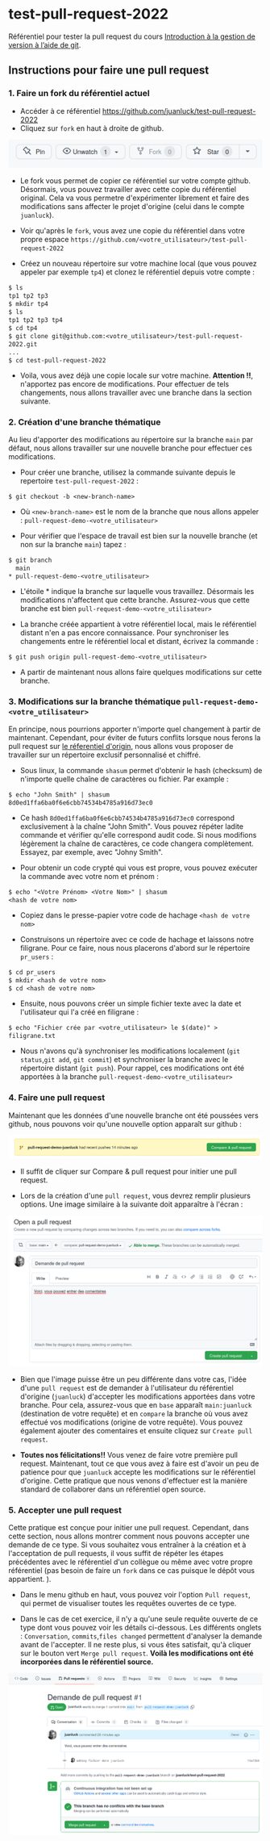 # test-pull-request-2022

Référentiel pour tester la pull request du cours [Introduction à la gestion de version à l’aide de git](https://juanluck.github.io/Introduction-GIT/).

## Instructions pour faire une pull request 

### 1. Faire un fork du référentiel actuel 

- Accéder à ce référentiel https://github.com/juanluck/test-pull-request-2022
- Cliquez sur `fork` en haut à droite de github. 

![Fork](./images/fork.png)

- Le fork vous permet de copier ce référentiel sur votre compte github. Désormais, vous pouvez travailler avec cette copie du référentiel original. Cela va vous permetre d'expérimenter librement et faire des modifications sans affecter le projet d'origine (celui dans le compte `juanluck`). 

- Voir qu'après le `fork`, vous avez une copie du référentiel dans votre propre espace `https://github.com/<votre_utilisateur>/test-pull-request-2022`

- Créez un nouveau répertoire sur votre machine local (que vous pouvez appeler par exemple `tp4`) et clonez le référentiel depuis votre compte :

```shell
$ ls
tp1 tp2 tp3 
$ mkdir tp4
$ ls
tp1 tp2 tp3 tp4
$ cd tp4
$ git clone git@github.com:<votre_utilisateur>/test-pull-request-2022.git
...
$ cd test-pull-request-2022
```

- Voila, vous avez déjà une copie locale sur votre machine. **Attention !!**, n'apportez pas encore de modifications. Pour effectuer de tels changements, nous allons travailler avec une branche dans la section suivante. 

### 2. Création d'une branche thématique 

Au lieu d'apporter des modifications au répertoire sur la branche `main` par défaut, nous allons travailler sur une nouvelle branche pour effectuer ces modifications.

- Pour créer une branche, utilisez la commande suivante depuis le repertoire `test-pull-request-2022` :

```shell
$ git checkout -b <new-branch-name> 
```
- Où `<new-branch-name>` est le nom de la branche que nous allons appeler : `pull-request-demo-<votre_utilisateur>`

- Pour vérifier que l'espace de travail est bien sur la nouvelle branche (et non sur la branche `main`) tapez :

```shell
$ git branch
  main
* pull-request-demo-<votre_utilisateur>
```
- L'étoile * indique la branche sur laquelle vous travaillez. Désormais les modifications n'affectent que cette branche. Assurez-vous que cette branche est bien `pull-request-demo-<votre_utilisateur>`

- La branche créée appartient à votre référentiel local, mais le référentiel distant n'en a pas encore connaissance. Pour synchroniser les changements entre le référentiel local et distant, écrivez la commande : 

```shell
$ git push origin pull-request-demo-<votre_utilisateur>
```
- A partir de maintenant nous allons faire quelques modifications sur cette branche.

### 3. Modifications sur la branche thématique `pull-request-demo-<votre_utilisateur>`

En principe, nous pourrions apporter n'importe quel changement à partir de maintenant. Cependant, pour éviter de futurs conflits lorsque nous ferons la pull request sur [le réferentiel d'origin](https://github.com/juanluck/test-pull-request-2022), nous allons vous proposer de travailler sur un répertoire exclusif personnalisé et chiffré. 

- Sous linux, la commande `shasum` permet d'obtenir le hash (checksum) de n'importe quelle chaîne de caractères ou fichier. Par example :

```shell
$ echo "John Smith" | shasum
8d0ed1ffa6ba0f6e6cbb74534b4785a916d73ec0
```
- Ce hash `8d0ed1ffa6ba0f6e6cbb74534b4785a916d73ec0` correspond exclusivement à la chaîne "John Smith". Vous pouvez répéter ladite commande et vérifier qu'elle correspond audit code. Si nous modifions légèrement la chaîne de caractères, ce code changera complètement. Essayez, par exemple, avec "Johny Smith".

- Pour obtenir un code crypté qui vous est propre, vous pouvez exécuter la commande avec votre nom et prénom : 

```shell
$ echo "<Votre Prénom> <Votre Nom>" | shasum
<hash de votre nom>
```
- Copiez dans le presse-papier votre code de hachage `<hash de votre nom>`

- Construisons un répertoire avec ce code de hachage et laissons notre filigrane. Pour ce faire, nous nous placerons d'abord sur le répertoire `pr_users` :

```shell
$ cd pr_users
$ mkdir <hash de votre nom>
$ cd <hash de votre nom>
```
- Ensuite, nous pouvons créer un simple fichier texte avec la date et l'utilisateur qui l'a créé en filigrane :

```shell
$ echo "Fichier crée par <votre_utilisateur> le $(date)" > filigrane.txt
```
- Nous n'avons qu'à synchroniser les modifications localement (`git status`,`git add`, `git commit`) et synchroniser la branche avec le répertoire distant (`git push`). Pour rappel, ces modifications ont été apportées à la branche  `pull-request-demo-<votre_utilisateur>`

### 4. Faire une pull request 

Maintenant que les données d'une nouvelle branche ont été poussées vers github, nous pouvons voir qu'une nouvelle option apparaît sur github : 

![Pull request](./images/pullrequest.png)

- Il suffit de cliquer sur Compare & pull request pour initier une pull request.

- Lors de la création d'une `pull request`, vous devrez remplir plusieurs options. Une image similaire à la suivante doit apparaître à l'écran : 

![Pull request](./images/openpr.png)

- Bien que l'image puisse être un peu différente dans votre cas, l'idée d'une `pull request` est de demander à l'utilisateur du référentiel d'origine (`juanluck`) d'accepter les modifications apportées dans votre branche. Pour cela, assurez-vous que en `base` apparaît `main:juanluck` (destination de votre requête) et en `compare` la branche où vous avez effectué vos modifications (origine de votre requête). Vous pouvez également ajouter des comentaires et ensuite cliquez sur `Create pull request`.

- **Toutes nos félicitations!!** Vous venez de faire votre première pull request. Maintenant, tout ce que vous avez à faire est d'avoir un peu de patience pour que `juanluck` accepte les modifications sur le référentiel d'origine. Cette pratique que nous venons d'effectuer est la manière standard de collaborer dans un référentiel open source. 

### 5. Accepter une pull request 

Cette pratique est conçue pour initier une pull request. Cependant, dans cette section, nous allons montrer comment nous pouvons accepter une demande de ce type. Si vous souhaitez vous entraîner à la création et à l'acceptation de pull requests, il vous suffit de répéter les étapes précédentes avec le référentiel d'un collègue ou même avec votre propre référentiel (pas besoin de faire un `fork` dans ce cas puisque le dépôt vous appartient. ). 

- Dans le menu github en haut, vous pouvez voir l'option `Pull request`, qui permet de visualiser toutes les requêtes ouvertes de ce type. 

- Dans le cas de cet exercice, il n'y a qu'une seule requête ouverte de ce type dont vous pouvez voir les détails ci-dessous. Les différents onglets : `Conversation`, `commits`,`files changed` permettent d'analyser la demande avant de l'accepter. Il ne reste plus, si vous êtes satisfait, qu'à cliquer sur le bouton vert `Merge pull request`. **Voilà les modifications ont été incorporées dans le référentiel source.**

![Pull request](./images/acceptpr.png)



